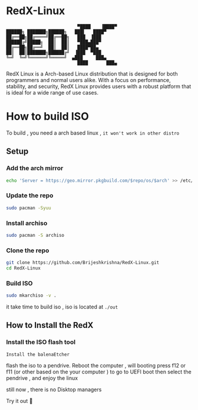 # RedX-Linux

```
                           ▀████    ▐████▀
██████╗ ███████╗██████╗   ███▌   ████▀
██╔══██╗██╔════╝██╔══██╗   ███  ▐███
██████╔╝█████╗  ██║  ██║   ▀███▄███▀
██╔══██╗██╔══╝  ██║  ██║   ████▀██▄
██║  ██║███████╗██████╔╝  ▐███  ▀███
╚═╝  ╚═╝╚══════╝╚═════╝  ▄███     ███▄
                           ████       ███▄

```
RedX Linux is a Arch-based Linux distribution that is designed for both programmers and normal users alike. With a focus on performance, stability, and security, RedX Linux provides users with a robust platform that is ideal for a wide range of use cases.

# How to build ISO

To build , you need a arch based linux , `it won't work in other distro`


## Setup
### Add the arch mirror

```bash
echo 'Server = https://geo.mirror.pkgbuild.com/$repo/os/$arch' >> /etc/pacman.d/mirrorlist
```

### Update the repo
```bash
sudo pacman -Syuu
```

### Install archiso
```bash
sudo pacman -S archiso
```
### Clone the repo

```bash
git clone https://github.com/Brijeshkrishna/RedX-Linux.git
cd RedX-Linux

```

### Build ISO
```bash
sudo mkarchiso -v .
```
it take time to build iso , iso is located at `./out` 


## How to Install the RedX

### Install the ISO flash tool
```
Install the balenaEtcher
```
flash the iso to a pendrive. 
Reboot the computer , will booting press f12 or f11 (or other based on the your computer ) to go to UEFI boot then select the pendrive , and enjoy the linux

still now , there is no Disktop managers 

Try it out 🥰 

